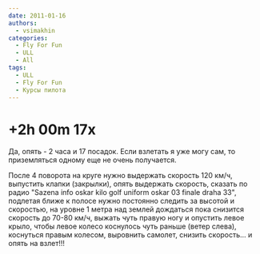 ```yaml
---
date: 2011-01-16
authors:
  - vsimakhin
categories:
  - Fly For Fun
  - ULL
  - All
tags:
  - ULL
  - Fly For Fun
  - Курсы пилота
---
```


# +2h 00m 17x

Да, опять - 2 часа и 17 посадок. Если взлетать я уже могу сам, то приземляться одному еще не очень получается.

После 4 поворота на круге нужно выдержать скорость 120 км/ч, выпустить клапки (закрылки), опять выдержать скорость, сказать по радио "Sazena info oskar kilo golf uniform oskar 03 finale draha 33", подлетая ближе к полосе нужно постоянно следить за высотой и скоростью, на уровне 1 метра над землей дождаться пока снизится скорость до 70-80 км/ч, выжать чуть правую ногу и опустить левое крыло, чтобы левое колесо коснулось чуть раньше (ветер слева), коснуться правым колесом, выровнить самолет, снизить скорость... и опять на взлет!!!
